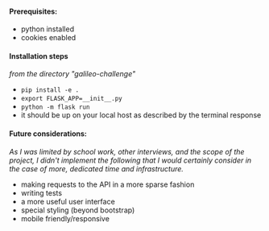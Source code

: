 #### Prerequisites:
- python installed
- cookies enabled

#### Installation steps
_from the directory "galileo-challenge"_

- `pip install -e .`
- `export FLASK_APP=__init__.py`
- `python -m flask run`
- it should be up on your local host as described by the terminal response

#### Future considerations:
_As I was limited by school work, other interviews, and the scope of the project, I didn't implement the following that I would certainly consider in the case of more, dedicated time and infrastructure._

- making requests to the API in a more sparse fashion
- writing tests
- a more useful user interface
- special styling (beyond bootstrap)
- mobile friendly/responsive 
